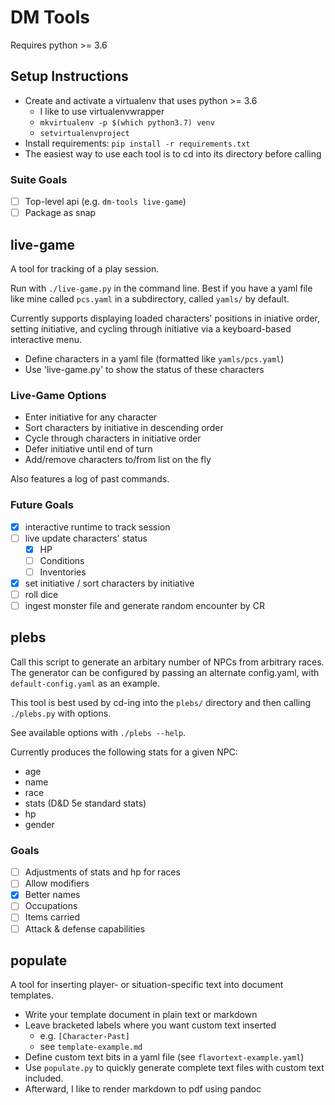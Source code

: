 # DM Tools

Requires python >= 3.6

## Setup Instructions

* Create and activate a virtualenv that uses python >= 3.6
  * I like to use virtualenvwrapper
  * `mkvirtualenv -p $(which python3.7) venv`
  * `setvirtualenvproject`
* Install requirements: `pip install -r requirements.txt`
* The easiest way to use each tool is to cd into its directory before calling

### Suite Goals

- [ ] Top-level api (e.g. `dm-tools live-game`)
- [ ] Package as snap

## live-game
A tool for tracking of a play session.

Run with `./live-game.py` in the command line. Best if you have a yaml file
like mine called `pcs.yaml` in a subdirectory, called `yamls/` by default.

Currently supports displaying loaded characters' positions in iniative order,
setting initiative, and cycling through initiative via a keyboard-based
interactive menu.

* Define characters in a yaml file (formatted like `yamls/pcs.yaml`)
* Use 'live-game.py' to show the status of these characters

### Live-Game Options

* Enter initiative for any character
* Sort characters by initiative in descending order
* Cycle through characters in initiative order
* Defer initiative until end of turn
* Add/remove characters to/from list on the fly

Also features a log of past commands.

### Future Goals
- [x] interactive runtime to track session
- [ ] live update characters' status
  - [x] HP
  - [ ] Conditions
  - [ ] Inventories
- [x] set initiative / sort characters by initiative
- [ ] roll dice
- [ ] ingest monster file and generate random encounter by CR 

## plebs
Call this script to generate an arbitary number of NPCs from arbitrary races.
The generator can be configured by passing an alternate config.yaml, with
`default-config.yaml` as an example.

This tool is best used by cd-ing into the `plebs/` directory and then calling
`./plebs.py` with options.

See available options with `./plebs --help`.

Currently produces the following stats for a given NPC:
- age
- name
- race
- stats (D&D 5e standard stats)
- hp
- gender

### Goals
- [ ] Adjustments of stats and hp for races
- [ ] Allow modifiers
- [x] Better names
- [ ] Occupations
- [ ] Items carried
- [ ] Attack & defense capabilities

## populate
A tool for inserting player- or situation-specific text into document
templates.

* Write your template document in plain text or markdown
* Leave bracketed labels where you want custom text inserted
  * e.g. `[Character-Past]`
  * see `template-example.md`
* Define custom text bits in a yaml file (see `flavortext-example.yaml`)
* Use `populate.py` to quickly generate complete text files with custom text
    included.
* Afterward, I like to render markdown to pdf using pandoc
